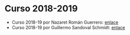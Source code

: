 # Curso 2018-2019

- Curso 2018-19 por Nazaret Román Guerrero: [enlace](https://github.com/nazaretrogue/SMM)
- Curso 2018-19 por Guillermo Sandoval Schmidt: [enlace](https://github.com/Gsandoval96/SMM-UGR)

